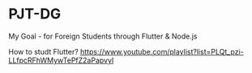 # PJT-DG
My Goal - for Foreign Students through Flutter &amp; Node.js

How to studt Flutter? https://www.youtube.com/playlist?list=PLQt_pzi-LLfpcRFhWMywTePfZ2aPapvyl
